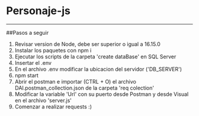 # Personaje-js
***

##Pasos a seguir 

1. Revisar version de Node, debe ser superior o igual a 16.15.0
2. Instalar los paquetes con npm i
3. Ejecutar los scripts de la carpeta 'create dataBase' en SQL Server 
4. Insertar el .env
5. En el archivo .env modificar la ubicacion del servidor ('DB_SERVER')
6. npm start
7. Abrir el postman e importar (CTRL + O) el archivo DAI.postman_collection.json de la carpeta 'req colection'
8. Modificar la variable 'Url' con su puerto desde Postman y desde Visual en el archivo 'server.js'
9. Comenzar a realizar requests :)
